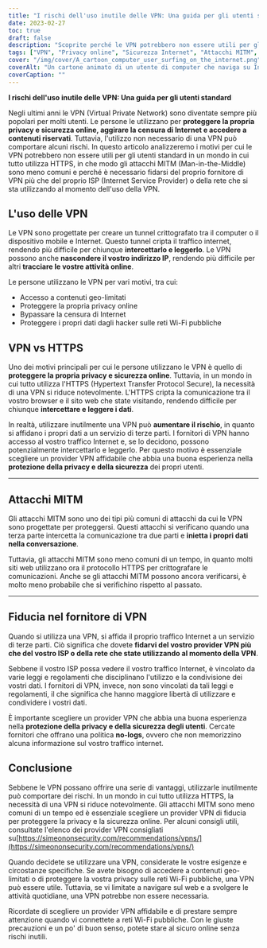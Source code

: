 ```yaml
---
title: "I rischi dell'uso inutile delle VPN: Una guida per gli utenti standard"
date: 2023-02-27
toc: true
draft: false
description: "Scoprite perché le VPN potrebbero non essere utili per gli utenti standard in un mondo in cui tutto utilizza HTTPS e come fidarsi del proprio provider VPN."
tags: ["VPN", "Privacy online", "Sicurezza Internet", "Attacchi MITM", "Reti private virtuali", "Sicurezza informatica", "Sicurezza online", "Crittografia", "HTTPS", "Protezione dei dati", "Servizi di terze parti", "Rischi per la privacy", "ISP", "Contenuti con restrizioni geografiche", "Censura di Internet", "Wi-Fi pubblico", "Data Privacy", "Protezione online", "Sicurezza web", "Fornitori di VPN"]
cover: "/img/cover/A_cartoon_computer_user_surfing_on_the_internet.png"
coverAlt: "Un cartone animato di un utente di computer che naviga su Internet, mentre appare il simbolo di un lucchetto gigante per proteggere la privacy dell'utente."
coverCaption: ""
---
```


**I rischi dell'uso inutile delle VPN: Una guida per gli utenti standard**

Negli ultimi anni le VPN (Virtual Private Network) sono diventate sempre più popolari per molti utenti. Le persone le utilizzano per **proteggere la propria privacy e sicurezza online, aggirare la censura di Internet e accedere a contenuti riservati**. Tuttavia, l'utilizzo non necessario di una VPN può comportare alcuni rischi. In questo articolo analizzeremo i motivi per cui le VPN potrebbero non essere utili per gli utenti standard in un mondo in cui tutto utilizza HTTPS, in che modo gli attacchi MITM (Man-in-the-Middle) sono meno comuni e perché è necessario fidarsi del proprio fornitore di VPN più che del proprio ISP (Internet Service Provider) o della rete che si sta utilizzando al momento dell'uso della VPN.

## L'uso delle VPN

Le VPN sono progettate per creare un tunnel crittografato tra il computer o il dispositivo mobile e Internet. Questo tunnel cripta il traffico internet, rendendo più difficile per chiunque **intercettarlo e leggerlo**. Le VPN possono anche **nascondere il vostro indirizzo IP**, rendendo più difficile per altri **tracciare le vostre attività online**.

Le persone utilizzano le VPN per vari motivi, tra cui:

- Accesso a contenuti geo-limitati
- Proteggere la propria privacy online
- Bypassare la censura di Internet
- Proteggere i propri dati dagli hacker sulle reti Wi-Fi pubbliche

## VPN vs HTTPS

Uno dei motivi principali per cui le persone utilizzano le VPN è quello di **proteggere la propria privacy e sicurezza online**. Tuttavia, in un mondo in cui tutto utilizza l'HTTPS (Hypertext Transfer Protocol Secure), la necessità di una VPN si riduce notevolmente. L'HTTPS cripta la comunicazione tra il vostro browser e il sito web che state visitando, rendendo difficile per chiunque **intercettare e leggere i dati**.

In realtà, utilizzare inutilmente una VPN può **aumentare il rischio**, in quanto si affidano i propri dati a un servizio di terze parti. I fornitori di VPN hanno accesso al vostro traffico Internet e, se lo decidono, possono potenzialmente intercettarlo e leggerlo. Per questo motivo è essenziale scegliere un provider VPN affidabile che abbia una buona esperienza nella **protezione della privacy e della sicurezza** dei propri utenti.

______

## Attacchi MITM

Gli attacchi MITM sono uno dei tipi più comuni di attacchi da cui le VPN sono progettate per proteggersi. Questi attacchi si verificano quando una terza parte intercetta la comunicazione tra due parti e **inietta i propri dati nella conversazione**.

Tuttavia, gli attacchi MITM sono meno comuni di un tempo, in quanto molti siti web utilizzano ora il protocollo HTTPS per crittografare le comunicazioni. Anche se gli attacchi MITM possono ancora verificarsi, è molto meno probabile che si verifichino rispetto al passato.

______

## Fiducia nel fornitore di VPN

Quando si utilizza una VPN, si affida il proprio traffico Internet a un servizio di terze parti. Ciò significa che dovete **fidarvi del vostro provider VPN più che del vostro ISP o della rete che state utilizzando al momento della VPN**.

Sebbene il vostro ISP possa vedere il vostro traffico Internet, è vincolato da varie leggi e regolamenti che disciplinano l'utilizzo e la condivisione dei vostri dati. I fornitori di VPN, invece, non sono vincolati da tali leggi e regolamenti, il che significa che hanno maggiore libertà di utilizzare e condividere i vostri dati.

È importante scegliere un provider VPN che abbia una buona esperienza nella **protezione della privacy e della sicurezza degli utenti**. Cercate fornitori che offrano una politica **no-logs**, ovvero che non memorizzino alcuna informazione sul vostro traffico internet.

## Conclusione

Sebbene le VPN possano offrire una serie di vantaggi, utilizzarle inutilmente può comportare dei rischi. In un mondo in cui tutto utilizza HTTPS, la necessità di una VPN si riduce notevolmente. Gli attacchi MITM sono meno comuni di un tempo ed è essenziale scegliere un provider VPN di fiducia per proteggere la privacy e la sicurezza online. Per alcuni consigli utili, consultate l'elenco dei provider VPN consigliati su[https://simeononsecurity.com/recommendations/vpns/](https://simeononsecurity.com/recommendations/vpns/)

Quando decidete se utilizzare una VPN, considerate le vostre esigenze e circostanze specifiche. Se avete bisogno di accedere a contenuti geo-limitati o di proteggere la vostra privacy sulle reti Wi-Fi pubbliche, una VPN può essere utile. Tuttavia, se vi limitate a navigare sul web e a svolgere le attività quotidiane, una VPN potrebbe non essere necessaria.

Ricordate di scegliere un provider VPN affidabile e di prestare sempre attenzione quando vi connettete a reti Wi-Fi pubbliche. Con le giuste precauzioni e un po' di buon senso, potete stare al sicuro online senza rischi inutili.